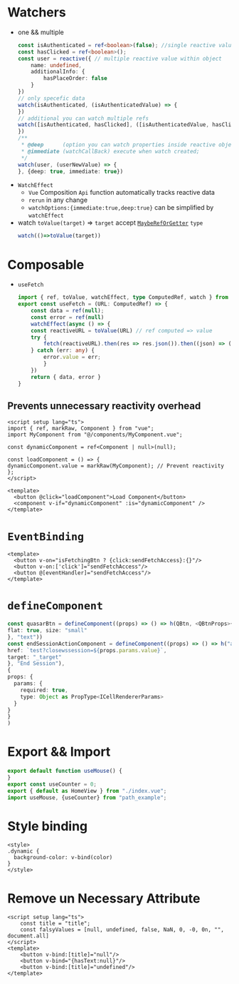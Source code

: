 # Watchers
- one && multiple
	```ts
	const isAuthenticated = ref<boolean>(false); //single reactive value
	const hasClicked = ref<boolean>();
	const user = reactive({ // multiple reactive value within object
	    name: undefined,
	    additionalInfo: {
	        hasPlaceOrder: false
	    }
	})
	// only specefic data
	watch(isAuthenticated, (isAuthenticatedValue) => {
	})
	// additional you can watch multiple refs
	watch([isAuthenticated, hasClicked], ([isAuthenticatedValue, hasClickedValue]) => {
	})
	/**
	 * @deep      (option you can watch properties inside reactive object)
	 * @immediate (watchCallBack) execute when watch created;
	 */
	watch(user, (userNewValue) => {
	}, {deep: true, immediate: true})
	```
-  `WatchEffect`
	- `Vue` Composition `Api` function automatically tracks reactive data
	- `rerun` in any change
	- `watchOptions:{immediate:true,deep:true}` can be simplified by  `watchEffect`
- watch `toValue(target)` => `target` accept [`MaybeRefOrGetter`](Types#MaybeRefOrGetter) `type`
	```ts
	watch(()=>toValue(target))
	```
# Composable
-  `useFetch`
	```ts
	import { ref, toValue, watchEffect, type ComputedRef, watch } from "vue"
	export const useFetch = (URL: ComputedRef) => {
		const data = ref(null);
		const error = ref(null)
		watchEffect(async () => {
		const reactiveURL = toValue(URL) // ref computed => value
		try {
			fetch(reactiveURL).then(res => res.json()).then((json) => (data.value = json))``
		} catch (err: any) {
			error.value = err;
			}
		})
		return { data, error }
	}
	```
## Prevents unnecessary reactivity overhead

```vue
<script setup lang="ts">
import { ref, markRaw, Component } from "vue";
import MyComponent from "@/components/MyComponent.vue";

const dynamicComponent = ref<Component | null>(null);

const loadComponent = () => {
dynamicComponent.value = markRaw(MyComponent); // Prevent reactivity
};
</script>

<template>
  <button @click="loadComponent">Load Component</button>
  <component v-if="dynamicComponent" :is="dynamicComponent" />
</template>
```


# `EventBinding`
```vue
<template>
  <button v-on="isFetchingBtn ? {click:sendFetchAccess}:{}"/>
  <button v-on:['click']="sendFetchAccess"/>
  <button @[eventHandler]="sendFetchAccess"/>
</template>
```
# `defineComponent`

```ts
const quasarBtn = defineComponent((props) => () => h(QBtn, <QBtnProps>{
flat: true, size: "small"
}, "text"))
const endSessionActionComponent = defineComponent((props) => () => h("a", {
href: `test?closewssession=${props.params.value}`,
target: "_target"
}, "End Session"),
{
props: {
  params: {
	required: true,
	type: Object as PropType<ICellRendererParams>
  }
}
}
)
```


# Export && Import
```ts
export default function useMouse() {
}
export const useCounter = 0;
export { default as HomeView } from "./index.vue";
import useMouse, {useCounter} from "path_example";
```

# Style binding
```vue
<style>
.dynamic {
  background-color: v-bind(color)
}
</style>
```
# Remove un Necessary Attribute
```vue
<script setup lang="ts">
	const title = "title";
	const falsyValues = [null, undefined, false, NaN, 0, -0, 0n, "", document.all]
</script>
<template>
	<button v-bind:[title]="null"/>
	<button v-bind="{hasText:null}"/>
	<button v-bind:[title]="undefined"/>
</template>
```

